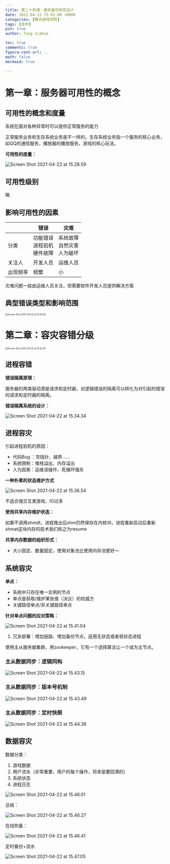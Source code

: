 ```yaml
---
title: 第二十四课：服务器可用性设计
date: 2021-04-22 15:01:00 +0800
categories: [腾讯游戏学院]
tags: [技术]
pin: true
author: Tang Jiahua

toc: true
comments: true
Typora-root-url: ..
math: false
mermaid: true

---
```


# 第一章：服务器可用性的概念

## 可用性的概念和度量

系统在面对各种异常时可以提供正常服务的能力

正常服务业务和生存系统业务是不一样的，生存系统业务指一个服务的核心业务，如QQ的通信服务，播放器的播放服务，游戏的核心玩法。

**可用性的度量：**

![Screen Shot 2021-04-22 at 15.28.59](/assets/blog_res/.assets/Screen%20Shot%202021-04-22%20at%2015.28.59.png)

## 可用性级别

略

## 影响可用性的因素

|          | 错误                                 | 灾难                                 |
| -------- | ------------------------------------ | ------------------------------------ |
| 分类     | 功能错误<br />进程宕机<br />硬件故障 | 系统故障<br />自然灾害<br />人为破坏 |
| 关注人   | 开发人员                             | 运维人员                             |
| 出现频率 | 频繁                                 | 小                                   |

灾难问题一般由运维人员关注，但需要软件开发人员提供解决方案

## 典型错误类型和影响范围

<img src="/assets/blog_res/.assets/Screen%20Shot%202021-04-22%20at%2015.32.02.png" alt="Screen Shot 2021-04-22 at 15.32.02" style="zoom: 50%;" />

# 第二章：容灾容错分级

<img src="/assets/blog_res/.assets/Screen%20Shot%202021-04-22%20at%2015.32.55.png" alt="Screen Shot 2021-04-22 at 15.32.55" style="zoom:50%;" />

## 进程容错

**错误隔离原理：**

服务器的两类驱动源是请求和定时器，对逻辑错误的隔离可以转化为对引起的错误的请求和定时器的隔离。

**错误隔离系统的设计：**

![Screen Shot 2021-04-22 at 15.34.34](/assets/blog_res/.assets/Screen%20Shot%202021-04-22%20at%2015.34.34.png)

## 进程容灾

引起进程宕机的原因：

- 代码Bug ：空指针、越界……
- 系统限制：堆栈溢出、内存溢出
- 人为因素：运维误操作、死循环强杀

**一种朴素的状态维护方式**

![Screen Shot 2021-04-22 at 15.36.54](/assets/blog_res/.assets/Screen%20Shot%202021-04-22%20at%2015.36.54.png)

不适合强交互类游戏，IO过多



**使用共享内存维护状态：**

如果不调用shmdt，进程推出后shm仍然保存在内核中。进程重新启动后重新shmat这块内存的技术我们称之为resume

**共享内存数据的组织形式：**

- 大小固定、数量固定，使用对象池比使用内存池更好～

## 系统容灾

**单点：**

- 系统中只存在唯一实例的节点
- 单点是获取/维护某些值（决议）的权威方
- 关键路径单点/非关键路径单点

**针对单点问题的应对策略：**

![Screen Shot 2021-04-22 at 15.41.04](/assets/blog_res/.assets/Screen%20Shot%202021-04-22%20at%2015.41.04.png)

1. 冗余部署：增加链路、增加备份节点，适用无状态或者弱状态进程

使用主从服务器集群，用zookeeper，它有一个选择算法让一个成为主节点。

### 主从数据同步：逻辑同构

![Screen Shot 2021-04-22 at 15.43.15](/assets/blog_res/.assets/Screen%20Shot%202021-04-22%20at%2015.43.15.png)

### 主从数据同步：版本号机制

![Screen Shot 2021-04-22 at 15.43.49](/assets/blog_res/.assets/Screen%20Shot%202021-04-22%20at%2015.43.49.png)

### 主从数据同步：定时快照

![Screen Shot 2021-04-22 at 15.44.38](/assets/blog_res/.assets/Screen%20Shot%202021-04-22%20at%2015.44.38.png)

## 数据容灾

数据分类：

1. 游戏数据
2. 用户流水（非常重要，用户的每个操作，将来是要回溯的）
3. 系统状态
4. 进程日志

![Screen Shot 2021-04-22 at 15.46.01](/assets/blog_res/.assets/Screen%20Shot%202021-04-22%20at%2015.46.01.png)

总结：

![Screen Shot 2021-04-22 at 15.46.27](/assets/blog_res/.assets/Screen%20Shot%202021-04-22%20at%2015.46.27.png)

在线热备：

![Screen Shot 2021-04-22 at 15.46.41](/assets/blog_res/.assets/Screen%20Shot%202021-04-22%20at%2015.46.41.png)

定时备份+流水

![Screen Shot 2021-04-22 at 15.47.05](/assets/blog_res/.assets/Screen%20Shot%202021-04-22%20at%2015.47.05.png)